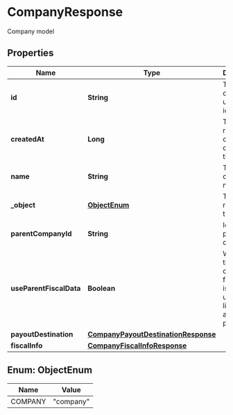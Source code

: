 

# CompanyResponse

Company model

## Properties

| Name | Type | Description | Notes |
|------------ | ------------- | ------------- | -------------|
|**id** | **String** | The child company&#39;s unique identifier |  [optional] |
|**createdAt** | **Long** | The resource&#39;s creation date (unix timestamp) |  [optional] |
|**name** | **String** | The child company&#39;s name |  [optional] |
|**_object** | [**ObjectEnum**](#ObjectEnum) | The resource&#39;s type |  [optional] |
|**parentCompanyId** | **String** | Id of the parent company |  [optional] |
|**useParentFiscalData** | **Boolean** | Whether the parent company&#39;s fiscal data is to be used for liquidation and tax purposes |  [optional] |
|**payoutDestination** | [**CompanyPayoutDestinationResponse**](CompanyPayoutDestinationResponse.md) |  |  [optional] |
|**fiscalInfo** | [**CompanyFiscalInfoResponse**](CompanyFiscalInfoResponse.md) |  |  [optional] |



## Enum: ObjectEnum

| Name | Value |
|---- | -----|
| COMPANY | &quot;company&quot; |



